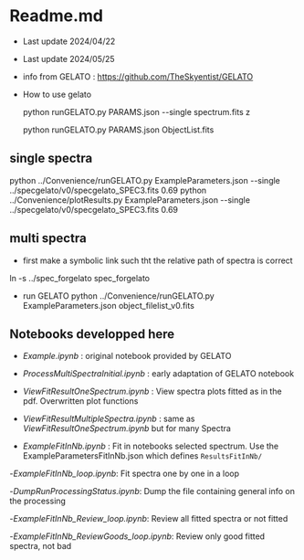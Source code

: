 # Readme.md

- Last update 2024/04/22
- Last update 2024/05/25

- info from GELATO : https://github.com/TheSkyentist/GELATO

- How to use gelato

 

     python runGELATO.py PARAMS.json --single spectrum.fits z

     python runGELATO.py PARAMS.json ObjectList.fits 


## single spectra
python  ../Convenience/runGELATO.py ExampleParameters.json  --single ../specgelato/v0/specgelato_SPEC3.fits  0.69
python  ../Convenience/plotResults.py ExampleParameters.json --single ../specgelato/v0/specgelato_SPEC3.fits  0.69


## multi spectra

- first make a symbolic link such tht the relative path of spectra is correct

ln -s ../spec_forgelato spec_forgelato

- run GELATO
python ../Convenience/runGELATO.py ExampleParameters.json object_filelist_v0.fits


## Notebooks developped here

- *Example.ipynb* : original notebook provided by GELATO  

- *ProcessMultiSpectraInitial.ipynb* : early adaptation of GELATO notebook  

- *ViewFitResultOneSpectrum.ipynb* : View spectra plots fitted as in the pdf. Overwritten plot functions

- *ViewFitResultMultipleSpectra.ipynb* :   same as *ViewFitResultOneSpectrum.ipynb* but for many Spectra

- *ExampleFitInNb.ipynb* : Fit in notebooks selected spectrum. Use the ExampleParametersFitInNb.json which defines ``ResultsFitInNb/``

-*ExampleFitInNb_loop.ipynb*: Fit spectra one by one in a loop

-*DumpRunProcessingStatus.ipynb*:  Dump the file containing general info on the processing

-*ExampleFitInNb_Review_loop.ipynb*: Review all fitted spectra or not fitted

-*ExampleFitInNb_ReviewGoods_loop.ipynb*: Review only good fitted spectra, not bad


  
